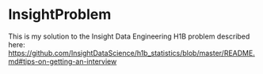 # InsightProblem
This is my solution to the Insight Data Engineering H1B problem described here: https://github.com/InsightDataScience/h1b_statistics/blob/master/README.md#tips-on-getting-an-interview
